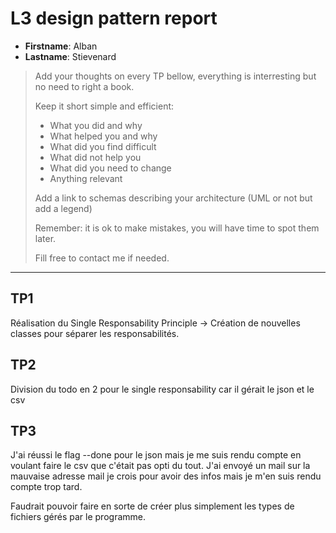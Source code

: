 # L3 design pattern report

- **Firstname**: Alban
- **Lastname**: Stievenard


> Add your thoughts on every TP bellow, everything is interresting but no need to right a book.
> 
> Keep it short simple and efficient:
> 
> - What you did and why
> - What helped you and why
> - What did you find difficult
> - What did not help you
> - What did you need to change
> - Anything relevant
> 
> Add a link to schemas describing your architecture (UML or not but add a legend)
> 
> Remember: it is ok to make mistakes, you will have time to spot them later.
> 
> Fill free to contact me if needed.

---

## TP1

Réalisation du Single Responsability Principle -> Création de nouvelles classes pour séparer les responsabilités.

## TP2

Division du todo en 2 pour le single responsability car il gérait le json et le csv 

## TP3

J'ai réussi le flag --done pour le json mais je me suis rendu compte en voulant faire le csv que c'était pas opti du tout.
J'ai envoyé un mail sur la mauvaise adresse mail je crois pour avoir des infos mais je m'en suis rendu compte trop tard.

Faudrait pouvoir faire en sorte de créer plus simplement les types de fichiers gérés par le programme.